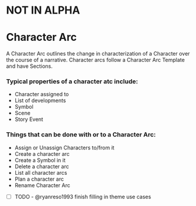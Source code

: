 NOT IN ALPHA
===


# Character Arc

A Character Arc outlines the change in characterization of a Character over the course of a narrative. Character arcs follow a Character Arc Template and have Sections.


### Typical properties of a character atc include:

- Character assigned to 
- List of developments
- Symbol
- Scene
- Story Event

### Things that can be done with or to a Character Arc:

- Assign or Unassign Characters to/from it
- Create a character arc
- Create a Symbol in it
- Delete a character arc
- List all character arcs
- Plan a character arc
- Rename Character Arc
- [ ] TODO - @ryanreso1993 finish filling in theme use cases
